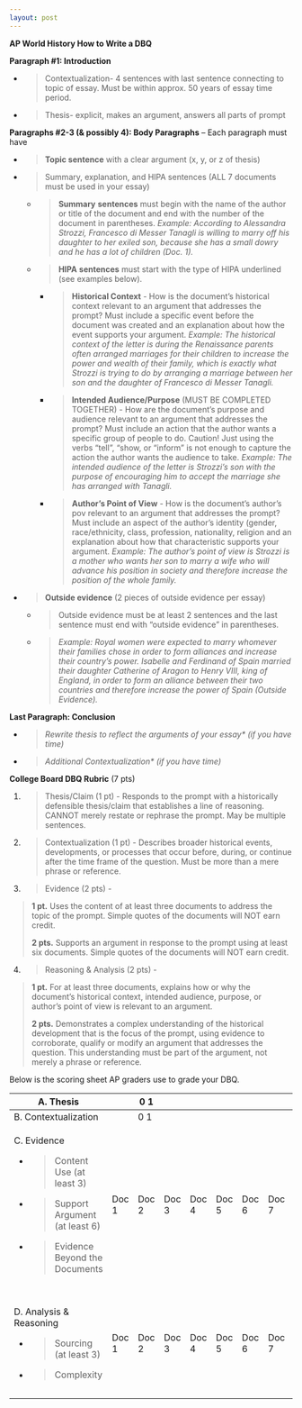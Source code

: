 ```yaml
---
layout: post
---
```

**<span class="underline">AP World History How to Write a DBQ</span>**

**Paragraph \#1: Introduction**

  - > Contextualization- 4 sentences with last sentence connecting to topic of essay. Must be within approx. 50 years of essay time period.

  - > Thesis- explicit, makes an argument, answers all parts of prompt

**Paragraphs \#2-3 (& possibly 4): Body Paragraphs** – Each paragraph must have

  - > **Topic sentence** with a clear argument (x, y, or z of thesis)

  - > Summary, explanation, and HIPA sentences (ALL 7 documents must be used in your essay)
    
      - > **Summary** **sentences** must begin with the name of the author or title of the document and end with the number of the document in parentheses. *Example: According to Alessandra Strozzi, Francesco di Messer Tanagli is willing to marry off his daughter to her exiled son, because she has a small dowry and he has a lot of children (Doc. 1).*
    
      - > **HIPA** **sentences** must start with the <span class="underline">type of HIPA underlined</span> (see examples below).
        
          - > **<span class="underline">Historical Context</span>** - How is the document’s historical context relevant to an argument that addresses the prompt? Must include a specific event before the document was created and an explanation about how the event supports your argument. *Example: The <span class="underline">historical context</span> of the letter is during the Renaissance parents often arranged marriages for their children to increase the power and wealth of their family, which is exactly what Strozzi is trying to do by arranging a marriage between her son and the daughter of Francesco di Messer Tanagli.*
        
          - > **<span class="underline">Intended Audience/Purpose</span>** (MUST BE COMPLETED TOGETHER) - How are the document’s purpose and audience relevant to an argument that addresses the prompt? Must include an action that the author wants a specific group of people to do. Caution\! Just using the verbs “tell”, “show, or “inform” is not enough to capture the action the author wants the audience to take. *Example: The <span class="underline">intended audience</span> of the letter is Strozzi’s son with the <span class="underline">purpose</span> of encouraging him to accept the marriage she has arranged with Tanagli.*
        
          - > **<span class="underline">Author’s Point of View</span>** - How is the document’s author’s pov relevant to an argument that addresses the prompt? Must include an aspect of the author’s identity (gender, race/ethnicity, class, profession, nationality, religion and an explanation about how that characteristic supports your argument. *Example: The <span class="underline">author’s point of view</span> is Strozzi is a mother who wants her son to marry a wife who will advance his position in society and therefore increase the position of the whole family.*

  - > **Outside evidence** (2 pieces of outside evidence per essay)
    
      - > Outside evidence must be at least 2 sentences and the last sentence must end with “outside evidence” in parentheses.
    
      - > *Example: Royal women were expected to marry whomever their families chose in order to form alliances and increase their country’s power. Isabelle and Ferdinand of Spain married their daughter Catherine of Aragon to Henry VIII, king of England, in order to form an alliance between their two countries and therefore increase the power of Spain (Outside Evidence).*

**Last Paragraph: Conclusion**

  - > *Rewrite thesis to reflect the arguments of your essay\* (if you have time)*

  - > *Additional Contextualization\* (if you have time)*

**<span class="underline">College Board DBQ Rubric</span>** (7 pts)

1.  > Thesis/Claim (1 pt) - Responds to the prompt with a historically defensible thesis/claim that establishes a line of reasoning. CANNOT merely restate or rephrase the prompt. May be multiple sentences.

2.  > Contextualization (1 pt) - Describes broader historical events, developments, or processes that occur before, during, or continue after the time frame of the question. Must be more than a mere phrase or reference.

3.  > Evidence (2 pts) -

> **1 pt.** Uses the content of at least three documents to address the topic of the prompt. Simple quotes of the documents will NOT earn credit.
> 
> **2 pts.** Supports an argument in response to the prompt using at least six documents. Simple quotes of the documents will NOT earn credit.

4.  > Reasoning & Analysis (2 pts) -

> **1 pt.** For at least three documents, explains how or why the document’s historical context, intended audience, purpose, or author’s point of view is relevant to an argument.
> 
> **2 pts.** Demonstrates a complex understanding of the historical development that is the focus of the prompt, using evidence to corroborate, qualify or modify an argument that addresses the question. This understanding must be part of the argument, not merely a phrase or reference.

Below is the scoring sheet AP graders use to grade your DBQ.

<table>
<thead>
<tr class="header">
<th>A. Thesis</th>
<th></th>
<th>0 1</th>
<th></th>
<th></th>
<th></th>
<th></th>
<th></th>
<th></th>
<th></th>
</tr>
</thead>
<tbody>
<tr class="odd">
<td>B. Contextualization</td>
<td></td>
<td>0 1</td>
<td></td>
<td></td>
<td></td>
<td></td>
<td></td>
<td></td>
<td></td>
</tr>
<tr class="even">
<td><p>C. Evidence</p>
<ul>
<li><blockquote>
<p>Content Use (at least 3)</p>
</blockquote></li>
<li><blockquote>
<p>Support Argument (at least 6)</p>
</blockquote></li>
<li><blockquote>
<p>Evidence Beyond the Documents</p>
</blockquote></li>
</ul></td>
<td>Doc 1</td>
<td>Doc 2</td>
<td>Doc 3</td>
<td>Doc 4</td>
<td>Doc 5</td>
<td>Doc 6</td>
<td>Doc 7</td>
<td><p>0 1</p>
<p>0 1</p>
<p>0 1</p></td>
<td></td>
</tr>
<tr class="odd">
<td></td>
<td></td>
<td></td>
<td></td>
<td></td>
<td></td>
<td></td>
<td></td>
<td></td>
<td></td>
</tr>
<tr class="even">
<td></td>
<td></td>
<td></td>
<td></td>
<td></td>
<td></td>
<td></td>
<td></td>
<td></td>
<td></td>
</tr>
<tr class="odd">
<td></td>
<td></td>
<td></td>
<td></td>
<td></td>
<td></td>
<td></td>
<td></td>
<td></td>
<td></td>
</tr>
<tr class="even">
<td><p>D. Analysis &amp; Reasoning</p>
<ul>
<li><blockquote>
<p>Sourcing (at least 3)</p>
</blockquote></li>
<li><blockquote>
<p>Complexity</p>
</blockquote></li>
</ul></td>
<td>Doc 1</td>
<td>Doc 2</td>
<td>Doc 3</td>
<td>Doc 4</td>
<td>Doc 5</td>
<td>Doc 6</td>
<td>Doc 7</td>
<td><p>0 1</p>
<p>0 1</p></td>
<td></td>
</tr>
<tr class="odd">
<td></td>
<td></td>
<td></td>
<td></td>
<td></td>
<td></td>
<td></td>
<td></td>
<td></td>
<td></td>
</tr>
<tr class="even">
<td></td>
<td></td>
<td></td>
<td></td>
<td></td>
<td></td>
<td></td>
<td></td>
<td></td>
<td></td>
</tr>
</tbody>
</table>
